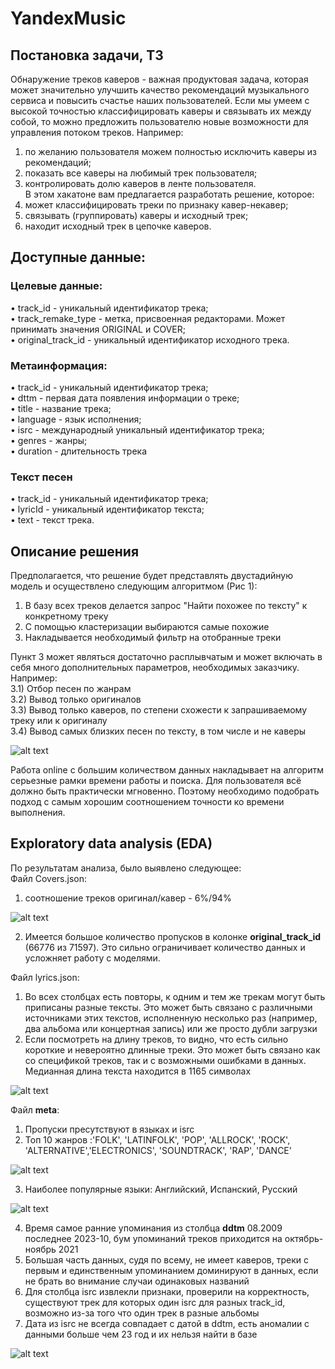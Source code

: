 # YandexMusic

## Постановка задачи, ТЗ

Обнаружение треков каверов - важная продуктовая задача, которая может значительно улучшить качество рекомендаций музыкального сервиса и повысить счастье наших пользователей. Если мы умеем с высокой точностью классифицировать каверы и связывать их между собой, то можно предложить пользователю новые возможности для управления потоком треков. Например:  
1.	по желанию пользователя можем полностью исключить каверы из рекомендаций;  
2.	показать все каверы на любимый трек пользователя;  
3.	контролировать долю каверов в ленте пользователя.  
В этом хакатоне вам предлагается разработать решение, которое:  
1.	может классифицировать треки по признаку кавер-некавер;  
2.	связывать (группировать) каверы и исходный трек;  
3.	находит исходный трек в цепочке каверов.  

## Доступные данные:  

### Целевые данные:  
•	track_id - уникальный идентификатор трека;  
•	track_remake_type - метка, присвоенная редакторами. Может принимать значения ORIGINAL и COVER;  
•	original_track_id - уникальный идентификатор исходного трека.  

### Метаинформация:  
•	track_id - уникальный идентификатор трека;  
•	dttm - первая дата появления информации о треке;  
•	title - название трека;  
•	language - язык исполнения;  
•	isrc - международный уникальный идентификатор трека;  
•	genres - жанры;  
•	duration - длительность трека  

### Текст песен  
•	track_id - уникальный идентификатор трека;  
•	lyricId - уникальный идентификатор текста;  
•	text - текст трека.  

## Описание решения

Предполагается, что решение будет представлять двустадийную модель и осуществлено следующим алгоритмом (Рис 1):  
1.	В базу всех треков делается запрос "Найти похожее по тексту" к конкретному треку  
2.	С помощью кластеризации выбираются самые похожие  
3.	Накладывается необходимый фильтр на отобранные треки  

Пункт 3 может являться достаточно расплывчатым и может включать в себя много дополнительных параметров, необходимых заказчику. Например:  
3.1) Отбор песен по жанрам  
3.2) Вывод только оригиналов  
3.3) Вывод только каверов, по степени схожести к запрашиваемому треку или к оригиналу  
3.4) Вывод самых близких песен по тексту, в том числе и не каверы  

![alt text](https://github.com/raphael12/YandexMusic/blob/main/images/%D0%A0%D0%B8%D1%81%201.png)

Работа online с большим количеством данных накладывает на алгоритм серьезные рамки времени работы и поиска. Для пользователя всё должно быть практически мгновенно. Поэтому необходимо подобрать подход с самым хорошим соотношением точности ко времени выполнения.  

## Exploratory data analysis (EDA)

По результатам анализа, было выявлено следующее:  
Файл Covers.json:  
1) соотношение треков оригинал/кавер - 6%/94%  

![alt text](https://github.com/raphael12/YandexMusic/blob/main/images/%D0%A0%D0%B8%D1%81%202.png)  

2) Имеется большое количество пропусков в колонке **original_track_id** (66776 из 71597). Это сильно ограничивает количество данных и усложняет работу с моделями.

Файл lyrics.json:  
1) Во всех столбцах есть повторы, к одним и тем же трекам могут быть приписаны разные тексты. Это может быть связано с различными источниками этих текстов, исполненную несколько раз (например, два альбома или концертная запись) или же просто дубли загрузки  
2) Если посмотреть на длину треков, то видно, что есть сильно короткие и невероятно длинные треки. Это может быть связано как со спецификой треков, так и с возможными ошибками в данных. Медианная длина текста находится в 1165 символах  


![alt text](https://github.com/raphael12/YandexMusic/blob/main/images/%D0%A0%D0%B8%D1%81%203.png) 

Файл **meta**:  
1) Пропуски пресутствуют в языках и isrc     
2) Топ 10 жанров :'FOLK', 'LATINFOLK', 'POP', 'ALLROCK', 'ROCK', 'ALTERNATIVE','ELECTRONICS', 'SOUNDTRACK', 'RAP', 'DANCE'  

![alt text](https://github.com/raphael12/YandexMusic/blob/main/images/%D0%A0%D0%B8%D1%81%204.png)  

3) Наиболее популярные языки: Английский, Испанский, Русский  

![alt text](https://github.com/raphael12/YandexMusic/blob/main/images/%D0%A0%D0%B8%D1%81%205.png)  

4) Время самое ранние упоминания из столбца **ddtm** 08.2009 последнее 2023-10, бум упоминаний треков приходится на октябрь-ноябрь 2021
5) Большая часть данных, судя по всему, не имеет каверов, треки с первым и единственным упоминанием доминируют в данных, если не брать во внимание случаи одинаковых названий
6) Для столбца isrc извлекли признаки, проверили на корректность, существуют трек для которых один isrc для разных track_id, возможно из-за того что один трек в разные альбомы
7) Дата из isrc не всегда совпадает с датой в ddtm, есть аномалии с данными больше чем 23 год и их нельзя найти в базе

![alt text](https://github.com/raphael12/YandexMusic/blob/main/images/%D0%A0%D0%B8%D1%81%206.png)  



